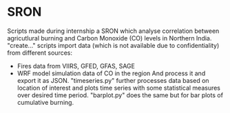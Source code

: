 # SRON
Scripts made during internship a SRON which analyse correlation between agricutlural burning and Carbon Monoxide (CO) levels in Northern India.
"create..." scripts import data (which is not available due to confidentiality) from different sources:
 - Fires data from VIIRS, GFED, GFAS, SAGE
 - WRF model simulation data of CO in the region
And process it and export it as JSON.
"timeseries.py" further processes data based on location of interest and plots time series with some statistical measures over desired time period.
"barplot.py" does the same but for bar plots of cumulative burning.
